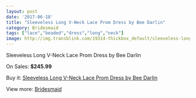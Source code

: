 ```yaml
---
layout: post
date: '2017-06-18'
title: "Sleeveless Long V-Neck Lace Prom Dress by Bee Darlin"
category: Bridesmaid
tags: ["lace","beaded","dress","long","neck"]
image: http://img.transblink.com/19314-thickbox_default/sleeveless-long-v-neck-lace-prom-dress-by-bee-darlin.jpg
---
```

Sleeveless Long V-Neck Lace Prom Dress by Bee Darlin

On Sales: **$245.99**
<a href="https://www.transblink.com/en/bridesmaid/6058-sleeveless-long-v-neck-lace-prom-dress-by-bee-darlin.html"><amp-img layout="responsive" width="600" height="600" src="//img.transblink.com/19314-thickbox_default/sleeveless-long-v-neck-lace-prom-dress-by-bee-darlin.jpg" alt="Sleeveless Long V-Neck Lace Prom Dress by Bee Darlin 0" /></a>
<a href="https://www.transblink.com/en/bridesmaid/6058-sleeveless-long-v-neck-lace-prom-dress-by-bee-darlin.html"><amp-img layout="responsive" width="600" height="600" src="//img.transblink.com/19315-thickbox_default/sleeveless-long-v-neck-lace-prom-dress-by-bee-darlin.jpg" alt="Sleeveless Long V-Neck Lace Prom Dress by Bee Darlin 1" /></a>

Buy it: [Sleeveless Long V-Neck Lace Prom Dress by Bee Darlin](https://www.transblink.com/en/bridesmaid/6058-sleeveless-long-v-neck-lace-prom-dress-by-bee-darlin.html "Sleeveless Long V-Neck Lace Prom Dress by Bee Darlin")

View more: [Bridesmaid](https://www.transblink.com/en/4-bridesmaid "Bridesmaid")